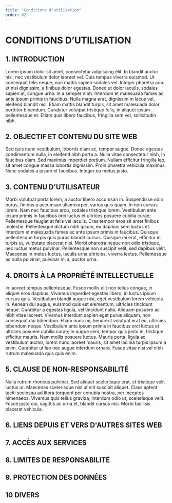 ```yaml
---
title: "Conditions d'utilisation"
order: 02
---
```


# CONDITIONS D’UTILISATION

## 1. INTRODUCTION

Lorem ipsum dolor sit amet, consectetur adipiscing elit. In blandit auctor nisl, nec vestibulum dolor laoreet vel. Duis tempus viverra euismod. Ut consequat felis neque, non mattis sapien sodales vel. Integer pharetra arcu et nisi dignissim, a finibus dolor egestas. Donec ut dolor iaculis, sodales sapien at, congue urna. In a semper nibh. Interdum et malesuada fames ac ante ipsum primis in faucibus. Nulla magna erat, dignissim in lacus vel, eleifend blandit nisi. Etiam mattis blandit turpis, sit amet malesuada dolor porttitor bibendum. Curabitur volutpat tristique felis, in aliquet ipsum pellentesque et. Etiam quis libero faucibus, fringilla sem vel, sollicitudin nibh.

## 2. OBJECTIF ET CONTENU DU SITE WEB

Sed quis nunc vestibulum, lobortis diam ac, tempor augue. Donec egestas condimentum nulla, in eleifend nibh porta a. Nulla vitae consectetur nibh, in faucibus diam. Sed maximus imperdiet pretium. Nullam efficitur fringilla leo, sit amet congue massa lobortis dignissim. Proin pharetra vehicula maximus. Nunc sodales a ipsum et faucibus. Integer eu metus justo.

## 3. CONTENU D'UTILISATEUR

Morbi volutpat porta lorem, a auctor libero accumsan in. Suspendisse odio purus, finibus a accumsan ullamcorper, varius quis quam. In non cursus lorem. Nam nec faucibus arcu, sodales tristique lorem. Vestibulum ante ipsum primis in faucibus orci luctus et ultrices posuere cubilia curae; Pellentesque feugiat at felis vel iaculis. Cras tempor eros sit amet finibus molestie. Pellentesque dictum nibh ipsum, eu dapibus sem luctus et. Interdum et malesuada fames ac ante ipsum primis in faucibus. Quisque pellentesque turpis quis purus blandit cursus. Quisque mi erat, efficitur in turpis ut, vulputate placerat nisi. Morbi pharetra neque non odio tristique, nec luctus metus pulvinar. Pellentesque non suscipit velit, sed dapibus velit. Maecenas in metus luctus, iaculis urna ultricies, viverra lectus. Pellentesque ac nulla pulvinar, pulvinar mi a, auctor urna.

## 4. DROITS À LA PROPRIÉTÉ INTELLECTUELLE

In laoreet tempus pellentesque. Fusce mollis elit non tellus congue, in aliquet eros dapibus. Vivamus imperdiet egestas libero, in luctus ipsum cursus quis. Vestibulum blandit augue nisi, eget vestibulum lorem vehicula in. Aenean dui augue, euismod quis est elementum, ultricies tincidunt neque. Curabitur a egestas ligula, vel tincidunt nulla. Aliquam posuere ac nibh vitae laoreet. Vivamus interdum sapien eget purus aliquam, non consequat dui bibendum. Etiam nunc mi, hendrerit volutpat erat eu, ultricies bibendum neque. Vestibulum ante ipsum primis in faucibus orci luctus et ultrices posuere cubilia curae; In augue sem, tempor quis justo in, tristique efficitur mauris. Nam mollis posuere luctus. Mauris porta, ligula ac vestibulum auctor, lorem nunc laoreet mauris, sit amet lacinia turpis ipsum a enim. Curabitur ut leo nec augue interdum ornare. Fusce vitae nisi vel nibh rutrum malesuada quis quis enim.

## 5. CLAUSE DE NON-RESPONSABILITÉ

Nulla rutrum rhoncus pulvinar. Sed aliquet scelerisque erat, et tristique velit luctus ut. Maecenas scelerisque nisl ut elit suscipit aliquet. Class aptent taciti sociosqu ad litora torquent per conubia nostra, per inceptos himenaeos. Vivamus quis tellus gravida, interdum odio ut, scelerisque velit. Fusce justo dui, sagittis ac urna et, blandit cursus nisi. Morbi facilisis placerat vehicula.

## 6. LIENS DEPUIS ET VERS D'AUTRES SITES WEB

## 7. ACCÈS AUX SERVICES

## 8. LIMITES DE RESPONSABILITÉ

## 9. PROTECTION DES DONNÉES

## 10 DIVERS

